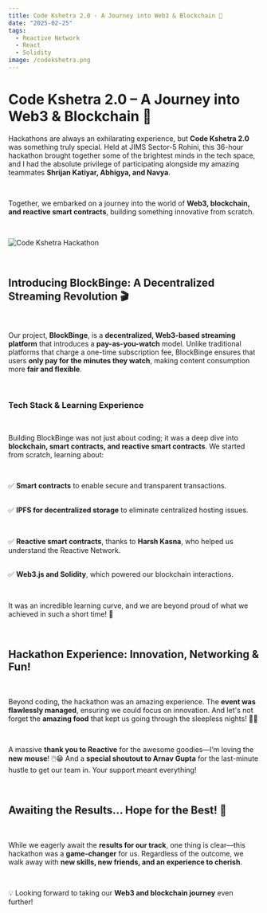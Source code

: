 ```yaml
---
title: Code Kshetra 2.0 - A Journey into Web3 & Blockchain 🚀
date: "2025-02-25"
tags:
  - Reactive Network 
  - React
  - Solidity
image: /codekshetra.png
---
```


# Code Kshetra 2.0 – A Journey into Web3 & Blockchain 🚀

Hackathons are always an exhilarating experience, but **Code Kshetra 2.0** was something truly special. Held at JIMS Sector-5 Rohini, this 36-hour hackathon brought together some of the brightest minds in the tech space, and I had the absolute privilege of participating alongside my amazing teammates **Shrijan Katiyar, Abhigya, and Navya**. 

<br>

Together, we embarked on a journey into the world of **Web3, blockchain, and reactive smart contracts**, building something innovative from scratch.

<br>



![Code Kshetra Hackathon](https://devfolio.co/_next/image?url=https%3A%2F%2Fassets.devfolio.co%2Fhackathons%2F3bfa55c07c634666a962c488f5a45d6c%2Fprojects%2Fe112a1ae89a14b1c916c15ec8b977758%2F7a782157-da68-4c99-8eac-f65a33b50e46.jpeg&w=1440&q=75)

<br>


## **Introducing BlockBinge: A Decentralized Streaming Revolution** 🎬

<br>


Our project, **BlockBinge**, is a **decentralized, Web3-based streaming platform** that introduces a **pay-as-you-watch** model. Unlike traditional platforms that charge a one-time subscription fee, BlockBinge ensures that users **only pay for the minutes they watch**, making content consumption more **fair and flexible**.

<br>


### **Tech Stack & Learning Experience**

<br>


Building BlockBinge was not just about coding; it was a deep dive into **blockchain, smart contracts, and reactive smart contracts**. We started from scratch, learning about:

<br>


✅ **Smart contracts** to enable secure and transparent transactions.  
<br>


✅ **IPFS for decentralized storage** to eliminate centralized hosting issues.  


<br>

✅ **Reactive smart contracts**, thanks to **Harsh Kasna**, who helped us understand the Reactive Network.  
<br>

✅ **Web3.js and Solidity**, which powered our blockchain interactions.  

<br>

It was an incredible learning curve, and we are beyond proud of what we achieved in such a short time! 🚀

<br>

## **Hackathon Experience: Innovation, Networking & Fun!**

<br>


Beyond coding, the hackathon was an amazing experience. The **event was flawlessly managed**, ensuring we could focus on innovation. And let's not forget the **amazing food** that kept us going through the sleepless nights! 🍕🔥

<br>


A massive **thank you to Reactive** for the awesome goodies—I’m loving the **new mouse**! 🖱️😁 And a **special shoutout to Arnav Gupta** for the last-minute hustle to get our team in. Your support meant everything!

<br>


## **Awaiting the Results... Hope for the Best!** 🤞

<br>


While we eagerly await the **results for our track**, one thing is clear—this hackathon was a **game-changer** for us. Regardless of the outcome, we walk away with **new skills, new friends, and an experience to cherish**.

<br>


💡 Looking forward to taking our **Web3 and blockchain journey** even further!


</br>
